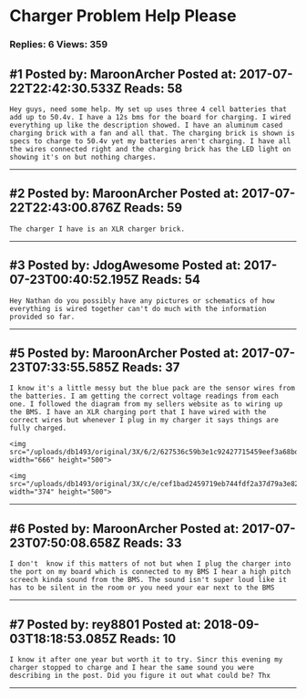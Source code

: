 # Charger Problem Help Please

### Replies: 6 Views: 359

## \#1 Posted by: MaroonArcher Posted at: 2017-07-22T22:42:30.533Z Reads: 58

```
Hey guys, need some help. My set up uses three 4 cell batteries that add up to 50.4v. I have a 12s bms for the board for charging. I wired everything up like the description showed. I have an aluminum cased charging brick with a fan and all that. The charging brick is shown is specs to charge to 50.4v yet my batteries aren't charging. I have all the wires connected right and the charging brick has the LED light on showing it's on but nothing charges.
```

---
## \#2 Posted by: MaroonArcher Posted at: 2017-07-22T22:43:00.876Z Reads: 59

```
The charger I have is an XLR charger brick.
```

---
## \#3 Posted by: JdogAwesome Posted at: 2017-07-23T00:40:52.195Z Reads: 54

```
Hey Nathan do you possibly have any pictures or schematics of how everything is wired together can't do much with the information provided so far.
```

---
## \#5 Posted by: MaroonArcher Posted at: 2017-07-23T07:33:55.585Z Reads: 37

```
I know it's a little messy but the blue pack are the sensor wires from the batteries. I am getting the correct voltage readings from each one. I followed the diagram from my sellers website as to wiring up the BMS. I have an XLR charging port that I have wired with the correct wires but whenever I plug in my charger it says things are fully charged. 

<img src="/uploads/db1493/original/3X/6/2/627536c59b3e1c92427715459eef3a68bd7da5a9.jpg" width="666" height="500">

<img src="/uploads/db1493/original/3X/c/e/cef1bad2459719eb744fdf2a37d79a3e82c1fc95.jpg" width="374" height="500">
```

---
## \#6 Posted by: MaroonArcher Posted at: 2017-07-23T07:50:08.658Z Reads: 33

```
I don't  know if this matters of not but when I plug the charger into the port on my board which is connected to my BMS I hear a high pitch screech kinda sound from the BMS. The sound isn't super loud like it has to be silent in the room or you need your ear next to the BMS
```

---
## \#7 Posted by: rey8801 Posted at: 2018-09-03T18:18:53.085Z Reads: 10

```
I know it after one year but worth it to try. Sincr this evening my charger stopped to charge and I hear the same sound you were describing in the post. Did you figure it out what could be? Thx
```

---
